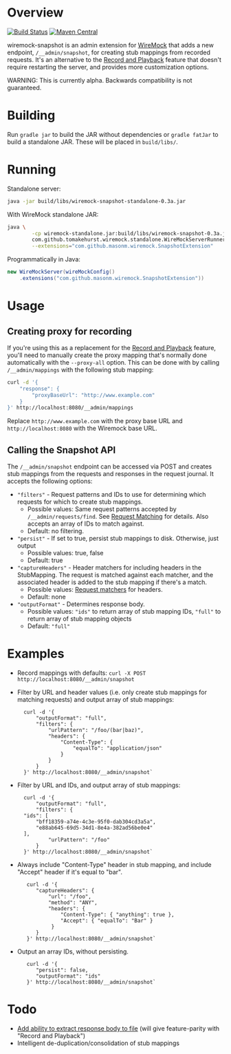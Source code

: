 # Overview

[![Build Status](https://travis-ci.org/MasonM/wiremock-snapshot.svg?branch=master)](https://travis-ci.org/MasonM/wiremock-snapshot)
[![Maven Central](https://maven-badges.herokuapp.com/maven-central/com.github.masonm/wiremock-snapshot/badge.svg)](https://maven-badges.herokuapp.com/maven-central/com.github.masonm/wiremock-snapshot)

wiremock-snapshot is an admin extension for [WireMock](http://wiremock.org) that adds a new endpoint, `/__admin/snapshot`, for creating stub mappings from recorded requests. It's an alternative to the
[Record and Playback](http://wiremock.org/docs/record-playback/) feature that doesn't require
restarting the server, and provides more customization options.

WARNING: This is currently alpha. Backwards compatibility is not guaranteed.

# Building

Run `gradle jar` to build the JAR without dependencies or `gradle fatJar` to build a standalone JAR.
These will be placed in `build/libs/`.

# Running

Standalone server:
```sh
java -jar build/libs/wiremock-snapshot-standalone-0.3a.jar
```

With WireMock standalone JAR:
```sh
java \
        -cp wiremock-standalone.jar:build/libs/wiremock-snapshot-0.3a.jar \
        com.github.tomakehurst.wiremock.standalone.WireMockServerRunner \
        --extensions="com.github.masonm.wiremock.SnapshotExtension"
```

Programmatically in Java:
```java
new WireMockServer(wireMockConfig()
    .extensions("com.github.masonm.wiremock.SnapshotExtension"))
```

# Usage

## Creating proxy for recording

If you're using this as a replacement for the [Record and Playback](http://wiremock.org/docs/record-playback/) feature, you'll need to manually create the proxy mapping that's normally done automatically with the `--proxy-all` option. This can be done with by calling `/__admin/mappings` with the following stub mapping:

```sh
curl -d '{
    "response": {
        "proxyBaseUrl": "http://www.example.com"
    }
}' http://localhost:8080/__admin/mappings
```

Replace `http://www.example.com` with the proxy base URL and `http://localhost:8080` with the Wiremock base URL.

## Calling the Snapshot API

The `/__admin/snapshot` endpoint can be accessed via POST and creates stub mappings from the requests and responses in the request journal. It accepts the following options:
* `"filters"` - Request patterns and IDs to use for determining which requests for which to create stub mappings.
  * Possible values: Same request patterns accepted by `/__admin/requests/find`. See [Request Matching](http://wiremock.org/docs/request-matching/) for details. Also accepts an array of IDs to match against.
  * Default: no filtering.
* `"persist"` - If set to true, persist stub mappings to disk. Otherwise, just output
  * Possible values: true, false
  * Default: true
* `"captureHeaders"` - Header matchers for including headers in the StubMapping. The request is matched against each matcher, and the associated header is added to the stub mapping if there's a match.
  * Possible values: [Request matchers](http://wiremock.org/docs/request-matching/) for headers.
  * Default: none
* `"outputFormat"` - Determines response body.
  * Possible values: `"ids"` to return array of stub mapping IDs, `"full"` to return array of stub mapping objects
  * Default: `"full"`

# Examples

* Record mappings with defaults: `curl -X POST http://localhost:8080/__admin/snapshot`
* Filter by URL and header values (i.e. only create stub mappings for matching requests) and output array of stub mappings:

        curl -d '{
            "outputFormat": "full",
            "filters": {
                "urlPattern": "/foo/(bar|baz)",
                "headers": {
                    "Content-Type": {
                        "equalTo": "application/json"
                    }
                }
            }
        }' http://localhost:8080/__admin/snapshot`
* Filter by URL and IDs, and output array of stub mappings:

        curl -d '{
            "outputFormat": "full",
            "filters": {
		"ids": [
		    "bff18359-a74e-4c3e-95f0-dab304cd3a5a",
		    "e88ab645-69d5-34d1-8e4a-382ad56be0e4"
		],
                "urlPattern": "/foo"
            }
        }' http://localhost:8080/__admin/snapshot`
* Always include "Content-Type" header in stub mapping, and include "Accept" header if it's equal to "bar".

         curl -d '{
            "captureHeaders": {
                "url": "/foo",
                "method": "ANY",
                "headers": {
                    "Content-Type": { "anything": true },
                    "Accept": { "equalTo": "Bar" }
                 }
            }
         }' http://localhost:8080/__admin/snapshot`
* Output an array IDs, without persisting.

         curl -d '{
            "persist": false,
            "outputFormat": "ids"
         }' http://localhost:8080/__admin/snapshot`
# Todo

* [Add ability to extract response body to file](https://github.com/MasonM/wiremock-snapshot/issues/1) (will give feature-parity with "Record and Playback")
* Intelligent de-duplication/consolidation of stub mappings

